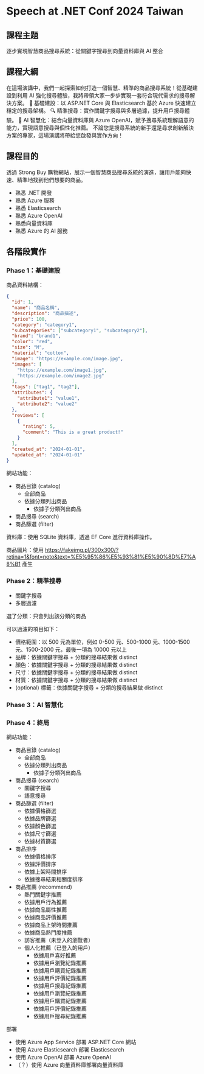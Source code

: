 # Speech at .NET Conf 2024 Taiwan

## 課程主題

逐步實現智慧商品搜尋系統：從關鍵字搜尋到向量資料庫與 AI 整合

## 課程大綱

在這場演講中，我們一起探索如何打造一個智慧、精準的商品搜尋系統！從基礎建設到利用 AI 強化搜尋體驗，我將帶領大家一步步實現一套符合現代需求的搜尋解決方案。
🚀 基礎建設：以 ASP.NET Core 與 Elasticsearch 基於 Azure 快速建立穩定的搜尋架構。
🔍 精準搜尋：實作關鍵字搜尋與多層過濾，提升用戶搜尋體驗。
🤖 AI 智慧化：結合向量資料庫與 Azure OpenAI，賦予搜尋系統理解語意的能力，實現語意搜尋與個性化推薦。
不論您是搜尋系統的新手還是尋求創新解決方案的專家，這場演講將帶給您啟發與實作方向！

## 課程目的

透過 Strong Buy 購物網站，展示一個智慧商品搜尋系統的演進，讓用戶能夠快速、精準地找到他們想要的商品。

- 熟悉 .NET 開發
- 熟悉 Azure 服務
- 熟悉 Elasticsearch
- 熟悉 Azure OpenAI
- 熟悉向量資料庫
- 熟悉 Azure 的 AI 服務

## 各階段實作

### Phase 1：基礎建設

商品資料結構：

```json
{
  "id": 1,
  "name": "商品名稱",
  "description": "商品描述",
  "price": 100,
  "category": "category1",
  "subcategories": ["subcategory1", "subcategory2"],
  "brand": "brand1",
  "color": "red",
  "size": "M",
  "material": "cotton",
  "image": "https://example.com/image.jpg",
  "images": [
    "https://example.com/image1.jpg",
    "https://example.com/image2.jpg"
  ],
  "tags": ["tag1", "tag2"],
  "attributes": {
    "attribute1": "value1",
    "attribute2": "value2"
  },
  "reviews": [
    {
      "rating": 5,
      "comment": "This is a great product!"
    }
  ],
  "created_at": "2024-01-01",
  "updated_at": "2024-01-01"
}
```

網站功能：

- 商品目錄 (catalog)
  - 全部商品
  - 依據分類列出商品
    - 依據子分類列出商品
- 商品搜尋 (search)
- 商品篩選 (filter)

資料庫：使用 SQLite 資料庫，透過 EF Core 進行資料庫操作。

商品圖片：使用 https://fakeimg.pl/300x300/?retina=1&font=noto&text=%E5%95%86%E5%93%81%E5%90%8D%E7%A8%B1 產生

### Phase 2：精準搜尋

- 關鍵字搜尋
- 多層過濾

選了分類：只會列出該分類的商品

可以過濾的項目如下：

- 價格範圍：以 500 元為單位，例如 0-500 元、500-1000 元、1000-1500 元、1500-2000 元，最後一項為 10000 元以上
- 品牌：依據關鍵字搜尋 + 分類的搜尋結果做 distinct
- 顏色：依據關鍵字搜尋 + 分類的搜尋結果做 distinct
- 尺寸：依據關鍵字搜尋 + 分類的搜尋結果做 distinct
- 材質：依據關鍵字搜尋 + 分類的搜尋結果做 distinct
- (optional) 標籤：依據關鍵字搜尋 + 分類的搜尋結果做 distinct

### Phase 3：AI 智慧化

### Phase 4：終局

網站功能：

- 商品目錄 (catalog)
  - 全部商品
  - 依據分類列出商品
    - 依據子分類列出商品
- 商品搜尋 (search)
  - 關鍵字搜尋
  - 語意搜尋
- 商品篩選 (filter)
  - 依據價格篩選
  - 依據品牌篩選
  - 依據顏色篩選
  - 依據尺寸篩選
  - 依據材質篩選
- 商品排序
  - 依據價格排序
  - 依據評價排序
  - 依據上架時間排序
  - 依據搜尋結果相關度排序
- 商品推薦 (recommend)
  - 熱門關鍵字推薦
  - 依據用戶行為推薦
  - 依據商品屬性推薦
  - 依據商品評價推薦
  - 依據商品上架時間推薦
  - 依據商品熱門度推薦
  - 訪客推薦（未登入的瀏覽者）
  - 個人化推薦（已登入的用戶）
    - 依據用戶喜好推薦
    - 依據用戶瀏覽紀錄推薦
    - 依據用戶購買紀錄推薦
    - 依據用戶評價紀錄推薦
    - 依據用戶搜尋紀錄推薦
    - 依據用戶瀏覽紀錄推薦
    - 依據用戶購買紀錄推薦
    - 依據用戶評價紀錄推薦
    - 依據用戶搜尋紀錄推薦

部署

- 使用 Azure App Service 部署 ASP.NET Core 網站
- 使用 Azure Elasticsearch 部署 Elasticsearch
- 使用 Azure OpenAI 部署 Azure OpenAI
- （？）使用 Azure 向量資料庫部署向量資料庫
